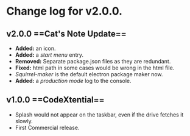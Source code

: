 # Change log for v2.0.0.

## v2.0.0 ==Cat's Note Update==

- **Added:** an icon.
- **Added:** a *start menu* entry.
- **Removed:** Separate package.json files as they are redundant. 
- **Fixed:** html path in some cases would be wrong in the html file.
- *Squirrel-maker* is the default electron package maker now.
- **Added:** a *production mode* log to the console.


## v1.0.0 ==CodeXtential==

- Splash would not appear on the taskbar, even if the drive fetches it slowly.
- First Commercial release.